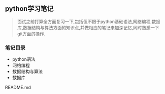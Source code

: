 ## python学习笔记

> 面试之前打算全方面复习一下,包括但不限于python基础语法,网络编程,数据库,数据结构与算法方面的知识点,并做相应的笔记来加深记忆,同时熟悉一下git方面的操作.


### 笔记目录

* python语法
* 网络编程
* 数据结构与算法
* 数据库

README.md



